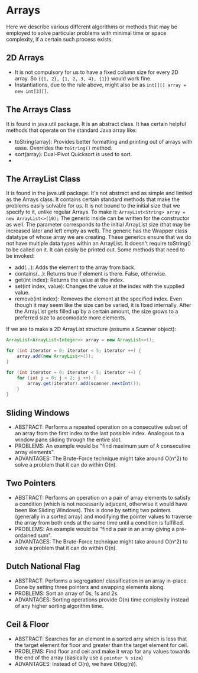 # Arrays

Here we describe various different algorithms or methods that may be employed to solve particular problems with minimal time or space complexity, if a certain such process exists.


## 2D Arrays

- It is not compulsory for us to have a fixed column size for every 2D array. So `{{1, 2}, {1, 2, 3, 4}, {1}}` would work fine.
- Instantiations, due to the rule above, might also be as `int[][] array = new int[3][]`.


## The Arrays Class

It is found in java.util package. It is an abstract class. It has certain helpful methods that operate on the standard Java array like:
- toString(array): Provides better formatting and printing out of arrays with ease. Overrides the `toString()` method.
- sort(array): Dual-Pivot Quicksort is used to sort.
- 


## The ArrayList Class

It is found in the java.util package. It's not abstract and as simple and limited as the Arrays class. It contains certain standard methods that make the problems easily solvable for us. It is not bound to the initial size that we specify to it, unlike regular Arrays.
To make it: `ArrayList<String> array = new ArrayList<>(10);`
The generic inside can be written for the constructor as well. The parameter corresponds to the initial ArrayList size (that may be increased later and left empty as well). The generic has the Wrapper class datatype of whose array we are creating. These generics ensure that we do not have multiple data types within an ArrayList. It doesn't require toString() to be called on it. It can easily be printed out. Some methods that need to be invoked:
- add(...): Adds the element to the array from back.
- contains(...): Returns true if element is there. False, otherwise.
- get(int index): Returns the value at the index.
- set(int index, value): Changes the value at the index with the supplied value.
- remove(int index): Removes the element at the specified index.
Even though it may seem like the size can be varied, it is fixed internally. After the ArrayList gets filled up by a certain amount, the size grows to a preferred size to accomodate more elements.

If we are to make a 2D ArrayList structure (assume a Scanner object):
```java
ArrayList<ArrayList<Integer>> array = new ArrayList<>();

for (int iterator = 0; iterator < 5; iterator ++) {
    array.add(new ArrayList<>());
}

for (int iterator = 0; iterator < 5; iterator ++) {
    for (int j = 0; j < 2; j ++) {
        array.get(iterator).add(scanner.nextInt());
    }
}
``` 


## Sliding Windows

- ABSTRACT: Performs a repeated operation on a consecutive subset of an array from the first index to the last possible index. Analogous to a window pane sliding through the entire slot.
- PROBLEMS: An example would be "find maximum sum of *k* consecutive array elements".
- ADVANTAGES: The Brute-Force technique might take around O(n^2) to solve a problem that it can do within O(n).


## Two Pointers

- ABSTRACT: Performs an operation on a pair of array elements to satisfy a condition (which is not necessarily adjacent, otherwise it would have been like Sliding Windows). This is done by setting two pointers (generally in a sorted array) and modifying the pointer values to traverse the array from both ends at the same time until a condition is fulfilled.
- PROBLEMS: An example would be "find a pair in an array giving a pre-ordained sum".
- ADVANTAGES: The Brute-Force technique might take around O(n^2) to solve a problem that it can do within O(n).


## Dutch National Flag

- ABSTRACT: Performs a segregation/ classification in an array in-place. Done by setting three pointers and swapping elements along.
- PROBLEMS: Sort an array of 0s, 1s and 2s.
- ADVANTAGES: Sorting operations provide O(n) time complexity instead of any higher sorting algorithm time.


## Ceil & Floor

- ABSTRACT: Searches for an element in a sorted arry which is less that the target element for floor and greater than the target element for ceil.
- PROBLEMS: Find floor and ceil and make it wrap for any values towards the end of the array (basically use a `pointer % size`)
- ADVANTAGES: Instead of O(n), we have O(log(n)).